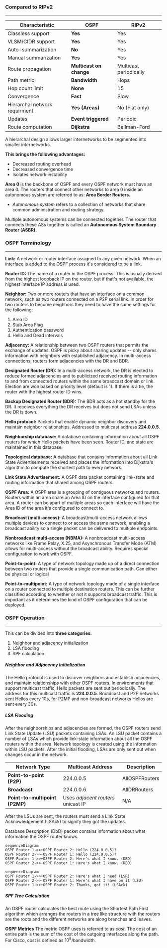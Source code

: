### Compared to RIPv2
---

| Characteristic                | **OSPF**                | RIPv2                  |
| ----------------------------- | ----------------------- | ---------------------- |
| Classless support             | **Yes**                 | Yes                    |
| VLSM/CIDR support             | **Yes**                 | Yes                    |
| Auto-summarization            | **No**                  | Yes                    |
| Manual summarization          | **Yes**                 | Yes                    |
| Route propagation             | **Multicast on change** | Multicast periodically |
| Path metric                   | **Bandwidth**           | Hops                   |
| Hop count limit               | **None**                | 15                     |
| Convergence                   | **Fast**                | Slow                   |
| Hierarchal network requirment | **Yes (Areas)**         | No (Flat only)         |
| Updates                       | **Event triggered**     | Periodic               |
| Route computation             | **Dijkstra**            | Bellman-Ford           |

A hierarchal design allows larger internetworks to be segmented into smaller internetworks. 

**This brings the following advantages:**
- Decreased routing overhead
- Decreased convergence time
- Isolates network instability

**Area 0** is the backbone of OSPF and every OSPF network must have an area 0. The routers that connect other networks to area 0 inside an autonomous system are referred to as:
**Area Border Routers.**
- *Autonomous system* refers to a collection of networks that share common administration and routing strategy.

Multiple autonomous systems can be connected together. The router that connects these ASs together is called an **Autonomous System Boundary Router (ASBR).**

### OSPF Terminology
---
**Link:** A network or router interface assigned to any given network. When an interface is added to the OSPF process it's considered to be a link. 

**Router ID:** The name of a router in the OSPF process. This is usually derived from the highest loopback IP on the router, but if that's not available, the highest interface IP address is used. 

**Neighbor:** Two or more routers that have an interface on a common network, such as two routers connected on a P2P serial link. In order for two routers to become neighbors they need to have the same settings for the following: 
1. Area ID
2. Stub Area Flag
3. Authentication password
4. Hello and Dead intervals

**Adjacency:** A relationship between two OSPF routers that permits the exchange of updates. OSPF is picky about sharing updates -- only shares information with neighbors with established adjacency. In multi-access connections, routers form adjacencies with the DR and BDR. 

**Designated Router (DR):** In a multi-access network, the DR is elected to reduce formed adjacencies and to publicized received routing information to and from connected routers within the same broadcast domain or link. Election are won based on priority level (default is 1). If there is a tie, the router with the highest router ID wins.

**Backup Designated Router (BDR):** The BDR acts as a hot standby for the DR. It receives everything the DR receives but does not send LSAs unless the DR is down. 

**Hello protocol:** Packets that enable dynamic neighbor discovery and maintain neighbor relationships. Addressed to multicast address **224.0.0.5**.

**Neighborship database:** A database containing information about all OSPF routers for which Hello packets have been seen. Router ID, and state are maintained in this database. 

**Topological database:** A database that contains information about all Link State Advertisements received and places the information into Dijkstra's algorithm to compute the shortest path to every network.

**Link State Advertisement:** A OSPF data packet containing link-state and routing information that shared among OSPF routers. 

**OSPF Area:** A OSPF area is a grouping of contiguous networks and routers. Routers within an area share an Area ID on the interface configured for that area. A router can be apart of multiple areas so each interface will have the Area ID of the area it's configured to connect to.

**Broadcast (multi-access):** A broadcast/multi-access network allows multiple devices to connect to or access the same network, enabling a broadcast ability so a single packet can be delivered to multiple endpoints. 

**Nonbroadcast multi-access (NBMA):** A nonbroadcast multi-access networks like Frame Relay, X.25, and Asynchronous Transfer Mode (ATM) allows for multi-access without the broadcast ability. Requires special configuration to work with OSPF. 

**Point-to-point:** A type of network topology made up of a direct connection between two routers that provide a single communication path. Can either be physical or logical

**Point-to-multipoint:** A type of network topology made of a single interface on a router connected to multiple destination routers. This can be further classified according to whether or not it supports broadcast traffic. This is important as it determines the kind of OSPF configuration that can be deployed.

### OSPF Operation
---
This can be divided into **three categories:**
1. Neighbor and adjacency initialization
2. LSA flooding
3. SPF calculation

##### Neighbor and Adjacency Initialization
The Hello protocol is used to discover neighbors and establish adjacencies, and maintain relationships with other OSPF routers. In environments that support multicast traffic, Hello packets are sent out periodically. The address for this multicast traffic is **224.0.0.5**. Broadcast and P2P networks sent Hellos every 10s, for P2MP and non-broadcast networks Hellos are sent every 30s.

##### LSA Flooding
After the neighborships and adjacencies are formed, the OSPF routers send Link State Update (LSU) packets containing LSAs. An LSU packet contains a number of LSAs which provide link-state information about all the OSPF routers within the area. Network topology is created using the information within LSU packets. After the initial flooding, LSAs are only sent out when changes occur in the network.

| Network Type               | Multicast Address                  | Description    |
| -------------------------- | ---------------------------------- | -------------- |
| **Point-to-point (P2P)**       | 224.0.0.5                          | AllOSPFRouters |
| **Broadcast**                  | 224.0.0.6                          | AllDRRouters   |
| **Point-to-multipoint (P2MP)** | Uses *adjacent routers* unicast IP | N/A            |

After the LSUs are sent, the routers must send a Link State Acknowledgement (LSAck) to signify they got the updates.

Database Description (DbD) packet contains information about what information the OSPF router knows. 

```mermaid
sequenceDiagram
OSPF Router 1->>+OSPF Router 2: Hello (224.0.0.5)?
OSPF Router 2->>-OSPF Router 1: Hello (224.0.0.5)?
OSPF Router 1->>+OSPF Router 2: Here's what I know. (DBD)
OSPF Router 2->>-OSPF Router 1: Here's what I know. (DBD)
```

```mermaid
sequenceDiagram
OSPF Router 1->>+OSPF Router 2: Here's what I need (LSR)
OSPF Router 2->>-OSPF Router 1: Here's what I have on it (LSU)
OSPF Router 1->>+OSPF Router 2: Thanks, got it! (LSAck)
```
##### SPF Tree Calculation
An OSPF router calculates the best route using the Shortest Path First algorithm which arranges the routers in a tree like structure with the routers are the roots and the different networks are along branches and leaves.

**OSPF Metrics**
The metric OSPF uses is referred to as *cost*. The cost of an entire path is the sum of the cost of the outgoing interfaces along the path. For Cisco, cost is defined as $10^{8}$/bandwidth.









